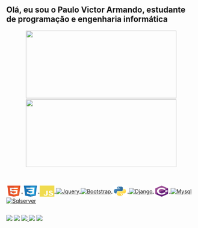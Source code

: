 
## Olá, eu sou o Paulo Victor Armando, estudante de programação e engenharia informática

<div align="center">
  <a href="https://github.com/paulovictorarmando">
    
  <img width="400" height="180em" src="https://github-readme-stats.vercel.app/api?username=paulovictorarmando&&show_icons=true&theme=dracula&include_all_commits=true&count_private=true"/>
  <img width="400" height="180em" src="https://github-readme-stats.vercel.app/api/top-langs/?username=paulovictorarmando&layout=compact&langs_count=16&theme=dracula"/>
</div>
  
  ##
  
<div style="display: inline_block"><br>
  <img align="center" alt="HTML" height="30" width="40" src="https://raw.githubusercontent.com/devicons/devicon/master/icons/html5/html5-original.svg">
  <img align="center" alt="CSS" height="30" width="40" src="https://raw.githubusercontent.com/devicons/devicon/master/icons/css3/css3-original.svg">
  <img align="center" alt="Js" height="30" width="40" src="https://raw.githubusercontent.com/devicons/devicon/master/icons/javascript/javascript-plain.svg">
  
  <img align="center" alt="Jquery" height="30" width="40" src="https://cdn.jsdelivr.net/gh/devicons/devicon/icons/jquery/jquery-plain-wordmark.svg" />
  <img align="center" alt="Bootstrap" height="30" width="40" src="https://cdn.jsdelivr.net/gh/devicons/devicon/icons/bootstrap/bootstrap-original.svg" />
  
  <img align="center" alt="Python" height="30" width="40" src="https://raw.githubusercontent.com/devicons/devicon/master/icons/python/python-original.svg">
  <img align="center" alt="Django" height="30" width="40" src="https://cdn.jsdelivr.net/gh/devicons/devicon/icons/django/django-plain.svg" />
  
  <img align="center" alt="Csharp" height="30" width="40" src="https://raw.githubusercontent.com/devicons/devicon/master/icons/csharp/csharp-original.svg">
  
  <img align="center" alt="Mysql" height="30" width="40" src="https://cdn.jsdelivr.net/gh/devicons/devicon/icons/mysql/mysql-original-wordmark.svg" />
  <img align="center" alt="Sqlserver" height="30" width="40" src="https://cdn.jsdelivr.net/gh/devicons/devicon/icons/microsoftsqlserver/microsoftsqlserver-plain.svg" />
</div>
  
  ##
 
<div> 
  <a href="#" target="_blank"><img src="https://img.shields.io/badge/YouTube-FF0000?style=for-the-badge&logo=youtube&logoColor=white" target="_blank"></a>  
 <a href = "mailto:paulovictorarmando@gmail.com" target="_blank"><img src="https://img.shields.io/badge/-Gmail-%23333?style=for-the-badge&logo=gmail&logoColor=white" target="_blank"></a>
  <a href ="https://www.facebook.com/paulovictorarmando" target="_blank"><img src = "https://img.shields.io/badge/Facebook-1877F2?style=for-the-badge&logo=facebook&logoColor=white" /> </a>  
 <a href="https://www.linkedin.com/in/paulo-victor-armando-1338a0270/" target="_blank"><img src="https://img.shields.io/badge/-LinkedIn-%230077B5?style=for-the-badge&logo=linkedin&logoColor=white" target="_blank"></a>   
 <a href="https://github.com/paulovictorarmando/" target="_blank"><img src= "https://img.shields.io/badge/GitHub-100000?style=for-the-badge&logo=github&logoColor=white"></a> 
</div>

